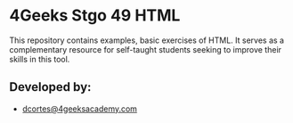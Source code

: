 # 4Geeks Stgo 49 HTML

This repository contains examples, basic exercises of HTML. It serves as a complementary resource for self-taught students seeking to improve their skills in this tool.

## Developed by:

* dcortes@4geeksacademy.com
